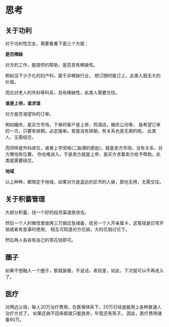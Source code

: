 # 思考

## 关于功利

对于功利性交友，需要看重下面三个方面：

**是否稀缺**

对方的工作，能提供的帮助，是否具有稀缺性。

例如当下少子化的妇产科，属于非稀缺行业，
想订随时能订上，此类人就无大的价值。 

而应对老人的外科等科系，具有稀缺性，此类人需要交往。

**谁是上帝，谁求谁**

对方是否渴望你的订单。

例如婚庆，是买方市场，下单的客户是上帝，而酒店，婚庆公司等，
是希望订单的一方。只要有排期，必定接单。若是没有排期，有关系也是无用的呢。
此类人，无需结交。

而同样是外科床位，或者上学资格(二胎潮的那批)，就是卖方市场，没有关系，对方哪怕有位置，
你也难进入。于是卖方就是上帝，是买方求着卖方给予帮助。此类就需要结交。

**地域**

以上种种，都限定于地域，如果对方是遥远的区市的人脉，那也无用，无需交往。

## 关于积蓄管理

大部分积蓄，找一个好的投资渠道放进去。

然后一个人的微信里放两三万做应急储备，给另一个人开亲属卡，这笔钱是日常开销或者有急事时使用，
相互可知道对方花销，大的花销讨论下。

然后两人各自有自己的零花钱即可。

## 圈子

如果不想融入一个圈子，那就装傻，不说话，表现差，如此，下次就可以不再进入了。

## 医疗

对两边父母，每人20万治疗费用，在医保体系下，20万已经是能用上各种普通人治疗方式了。
如果还救不回来那就只能放弃，毕竟还有孩子。
因此，医疗费用储备80万。
